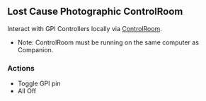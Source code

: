 ## Lost Cause Photographic ControlRoom

Interact with GPI Controllers locally via [ControlRoom](https://lostcause.photo/projects/controlroom/).

- Note: ControlRoom must be running on the same computer as Companion.

### Actions

- Toggle GPI pin
- All Off
